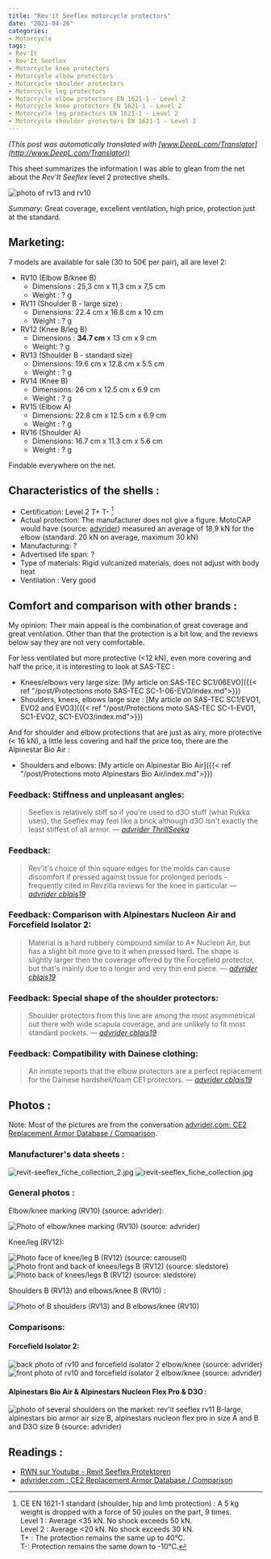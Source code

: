```yaml
---
title: "Rev'it Seeflex motorcycle protectors"
date: "2021-04-26"
categories:
- Motorcycle
tags:
- Rev'It
- Rev'It Seeflex
- Motorcycle knee protectors
- Motorcycle elbow protectors
- Motorcycle shoulder protectors
- Motorcycle leg protectors
- Motorcycle elbow protectors EN 1621-1 - Level 2
- Motorcycle knee protectors EN 1621-1 - Level 2
- Motorcycle leg protectors EN 1621-1 - Level 2
- Motorcycle shoulder protectors EN 1621-1 - Level 2
---
```


_(This post was automatically translated with [www.DeepL.com/Translator](http://www.DeepL.com/Translator))_

This sheet summarizes the information I was able to glean from the net about the _Rev'It Seeflex_ level 2 protective shells.

<!--more-->

![photo of rv13 and rv10](revit-seeflex-rv13-l2_SB_niv2_face__vs__revit-seeflex-rv10-l2_EB-KB_niv2_face.jpg)

_Summary:_ Great coverage, excellent ventilation, high price, protection just at the standard.


Marketing:
-------------------

7 models are available for sale (30 to 50€ per pair), all are level 2:

- RV10 (Elbow B/knee B)
    - Dimensions : 25,3 cm x 11,3 cm x 7,5 cm
    - Weight : ? g
- RV11 (Shoulder B - large size) :
    - Dimensions: 22.4 cm x 16.8 cm x 10 cm
    - Weight : ? g
- RV12 (Knee B/leg B)
    - Dimensions : **34.7 cm** x 13 cm x 9 cm
    - Weight: ? g
- RV13 (Shoulder B - standard size)
    - Dimensions: 19.6 cm x 12.8 cm x 5.5 cm
    - Weight : ? g
- RV14 (Knee B)
    - Dimensions: 26 cm x 12.5 cm x 6.9 cm
    - Weight : ? g
- RV15 (Elbow A)
    - Dimensions: 22.8 cm x 12.5 cm x 6.9 cm
    - Weight : ? g
- RV16 (Shoulder A)
    - Dimensions: 16.7 cm x 11.3 cm x 5.6 cm
    - Weight : ? g


Findable everywhere on the net.

Characteristics of the shells :
-----------------------------

- Certification: Level 2 T+ T- [^1]
- Actual protection: The manufacturer does not give a figure. MotoCAP would have (source: [advrider](https://advrider.com/f/threads/ce2-replacement-armor-database-comparison.1466522/)) measured an average of 18,9 kN for the elbow (standard: 20 kN on average, maximum 30 kN)
- Manufacturing: ?
- Advertised life span: ?
- Type of materials: Rigid vulcanized materials, does not adjust with body heat
- Ventilation : Very good


Comfort and comparison with other brands : 
------------------------------------------------

My opinion:
Their main appeal is the combination of great coverage and great ventilation. Other than that the protection is a bit low, and the reviews below say they are not very comfortable.

For less ventilated but more protective (<12 kN), even more covering and half the price, it is interesting to look at SAS-TEC :

- Knees/elbows very large size: [My article on SAS-TEC SC1/06EVO]({{< ref "/post/Protections moto SAS-TEC SC-1-06-EVO/index.md">}})
- Shoulders, knees, elbows large size : [My article on SAS-TEC SC1/EVO1, EVO2 and EVO3]({{< ref "/post/Protections moto SAS-TEC SC-1-EVO1, SC1-EVO2, SC1-EVO3/index.md">}})

And for shoulder and elbow protections that are just as airy, more protective (< 16 kN), a little less covering and half the price too, there are the Alpinestar Bio Air : 

- Shoulders and elbows: [My article on Alpinestar Bio Air]({{< ref "/post/Protections moto Alpinestars Bio Air/index.md">}})


### Feedback: Stiffness and unpleasant angles:

> Seeflex is relatively stiff so if you're used to d3O stuff (what Rukka uses), the Seeflex may feel like a brick although d3O isn't exactly the least stiffest of all armor.
> — <cite>[advrider ThrillSeeka](https://advrider.com/f/threads/armor-upgrade-for-rukka.1464303/#post-40753844)

### Feedback: 

> Rev'it's choice of thin square edges for the molds can cause discomfort if pressed against tissue for prolonged periods - frequently cited in Revzilla reviews for the knee in particular
> — <cite>[advrider cblais19](https://advrider.com/f/threads/ce2-replacement-armor-database-comparison.1466522/page-4#post-40913774)</cite>

### Feedback: Comparison with Alpinestars Nucleon Air and Forcefield Isolator 2:

> Material is a hard rubbery compound similar to A* Nucleon Air, but has a slight bit more give to it when pressed hard. The shape is slightly larger then the coverage offered by the Forcefield protector, but that's mainly due to a longer and very thin end piece. 
> — <cite>[advrider cblais19](https://advrider.com/f/threads/ce2-replacement-armor-database-comparison.1466522/page-4#post-40913774)</cite>
> 
### Feedback: Special shape of the shoulder protectors:

> Shoulder protectors from this line are among the most asymmetrical out there with wide scapula coverage, and are unlikely to fit most standard pockets.
> — <cite>[advrider cblais19](https://advrider.com/f/threads/ce2-replacement-armor-database-comparison.1466522/page-4#post-40913774)</cite>
> 
### Feedback: Compatibility with Dainese clothing:

> An inmate reports that the elbow protectors are a perfect replacement for the Dainese hardshell/foam CE1 protectors.
> — <cite>[advrider cblais19](https://advrider.com/f/threads/ce2-replacement-armor-database-comparison.1466522/page-4#post-40913774)</cite>

Photos :
--------

Note: Most of the pictures are from the conversation [advrider.com: CE2 Replacement Armor Database / Comparison](https://advrider.com/f/threads/ce2-replacement-armor-database-comparison.1466522/).

### Manufacturer's data sheets :

![revit-seeflex_fiche_collection_2.jpg](revit-seeflex_fiche_collection_2.jpg)
![revit-seeflex_fiche_collection.jpg](revit-seeflex_fiche_collection.jpg)


### General photos :

Elbow/knee marking (RV10) (source: advrider):

![Photo of elbow/knee marking (RV10) (source: advrider)](revit-seeflex-rv10-l2_EB-KB_niv2_notations__source_advrider.jpg)

Knee/leg (RV12):

![Photo face of knee/leg B (RV12) (source: carousell) ](revit-seeflex-rv12-l2_KB-LB_niv2_face__source_carousell.jpg)
![Photo front and back of knees/legs B (RV12) (source: sledstore) ](revit-seeflex-rv12-l2_KB-LB_niv2_face_dos__source_sledstore.jpg)
![Photo back of knees/legs B (RV12) (source: sledstore) ](revit-seeflex-rv12-l2_KB-LB_niv2_dos__source_sledstore.jpg)

Shoulders B (RV13) and elbows/knee B (RV10) :

![Photo of B shoulders (RV13) and B elbows/knee (RV10)](revit-seeflex-rv13-l2_SB_niv2_face__vs__revit-seeflex-rv10-l2_EB-KB_niv2_face.jpg)


### Comparisons:

#### Forcefield Isolator 2:

![back photo of rv10 and forcefield isolator 2 elbow/knee (source: advrider)](revit-seeflex-rv10-l2_EB-KB_niv2_face__vs__forcefield-isolator-2_EB-KB_niv2_face__source_advrider.jpg)
![front photo of rv10 and forcefield isolator 2 elbow/knee (source: advrider)](revit-seeflex-rv10-l2_EB-KB_niv2_dos__vs__forcefield-isolator-2_EB-KB_niv2_dos__source_advrider.jpg)

#### Alpinestars Bio Air & Alpinestars Nucleon Flex Pro & D3O :

![photo of several shoulders on the market: rev'it seeflex rv11 B-large, alpinestars bio armor air size B, alpinestars nucleon flex pro in size A and B and D3O size B (source: advrider)](revit-seeflex-rv11-l2_SB_niv2_face__vs__alpinestars-bio-armor-air_SB_niv2_face__vs__alpinestars-nucleon-flex-pro_SA_SB_niv2_face.jpg)

Readings :
----------

- [RWN sur Youtube - Revit Seeflex Protektoren](https://www.youtube.com/watch?v=mAOMe18tnsU)
- [advrider.com : CE2 Replacement Armor Database / Comparison](https://advrider.com/f/threads/ce2-replacement-armor-database-comparison.1466522/)

[^1]: CE EN 1621-1 standard (shoulder, hip and limb protection) : A 5 kg weight is dropped with a force of 50 joules on the part, 9 times.<br />
Level 1 : Average <35 kN. No shock exceeds 50 kN.<br />
Level 2 : Average <20 kN. No shock exceeds 30 kN.<br />
T+ : The protection remains the same up to 40°C.<br />
T-: Protection remains the same down to -10°C.
